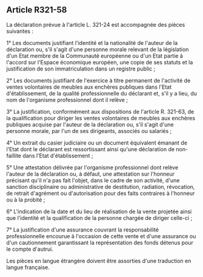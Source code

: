 Article R321-58
----
La déclaration prévue à l'article L. 321-24 est accompagnée des pièces suivantes
:

1° Les documents justifiant l'identité et la nationalité de l'auteur de la
déclaration ou, s'il s'agit d'une personne morale relevant de la législation
d'un Etat membre de la Communauté européenne ou d'un Etat partie à l'accord sur
l'Espace économique européen, une copie de ses statuts et la justification de
son immatriculation dans un registre public ;

2° Les documents justifiant de l'exercice à titre permanent de l'activité de
ventes volontaires de meubles aux enchères publiques dans l'Etat
d'établissement, de la qualité professionnelle du déclarant et, s'il y a lieu,
du nom de l'organisme professionnel dont il relève ;

3° La justification, conformément aux dispositions de l'article R. 321-63, de la
qualification pour diriger les ventes volontaires de meubles aux enchères
publiques acquise par l'auteur de la déclaration ou, s'il s'agit d'une personne
morale, par l'un de ses dirigeants, associés ou salariés ;

4° Un extrait du casier judiciaire ou un document équivalent émanant de l'Etat
dont le déclarant est ressortissant ainsi qu'une déclaration de non-faillite
dans l'Etat d'établissement ;

5° Une attestation délivrée par l'organisme professionnel dont relève l'auteur
de la déclaration ou, à défaut, une attestation sur l'honneur précisant qu'il
n'a pas fait l'objet, dans le cadre de son activité, d'une sanction
disciplinaire ou administrative de destitution, radiation, révocation, de
retrait d'agrément ou d'autorisation pour des faits contraires à l'honneur ou à
la probité ;

6° L'indication de la date et du lieu de réalisation de la vente projetée ainsi
que l'identité et la qualification de la personne chargée de diriger celle-ci ;

7° La justification d'une assurance couvrant la responsabilité professionnelle
encourue à l'occasion de cette vente et d'une assurance ou d'un cautionnement
garantissant la représentation des fonds détenus pour le compte d'autrui.

Les pièces en langue étrangère doivent être assorties d'une traduction en langue
française.
